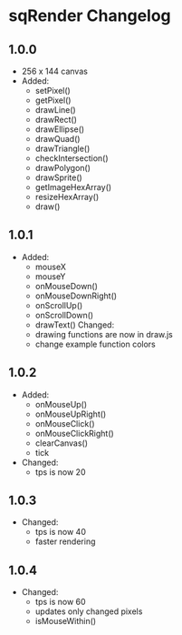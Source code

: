 # sqRender Changelog

## 1.0.0
- 256 x 144 canvas
- Added:
  - setPixel() 
  - getPixel()
  - drawLine()
  - drawRect()
  - drawEllipse()
  - drawQuad() 
  - drawTriangle()
  - checkIntersection()
  - drawPolygon()
  - drawSprite()
  - getImageHexArray()
  - resizeHexArray()
  - draw()

## 1.0.1
- Added: 
  - mouseX
  - mouseY
  - onMouseDown()
  - onMouseDownRight()
  - onScrollUp()
  - onScrollDown()
  - drawText()
Changed:
  - drawing functions are now in draw.js
  - change example function colors

## 1.0.2
- Added:
  - onMouseUp()
  - onMouseUpRight()
  - onMouseClick()
  - onMouseClickRight()
  - clearCanvas()
  - tick
- Changed:
  - tps is now 20

## 1.0.3
- Changed:
  - tps is now 40
  - faster rendering

## 1.0.4
- Changed:
  - tps is now 60
  - updates only changed pixels
  - isMouseWithin()